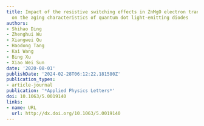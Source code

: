 ```yaml
---
title: Impact of the resistive switching effects in ZnMgO electron transport layer
  on the aging characteristics of quantum dot light-emitting diodes
authors:
- Shihao Ding
- Zhenghui Wu
- Xiangwei Qu
- Haodong Tang
- Kai Wang
- Bing Xu
- Xiao Wei Sun
date: '2020-08-01'
publishDate: '2024-02-28T06:12:22.181580Z'
publication_types:
- article-journal
publication: '*Applied Physics Letters*'
doi: 10.1063/5.0019140
links:
- name: URL
  url: http://dx.doi.org/10.1063/5.0019140
---
```

